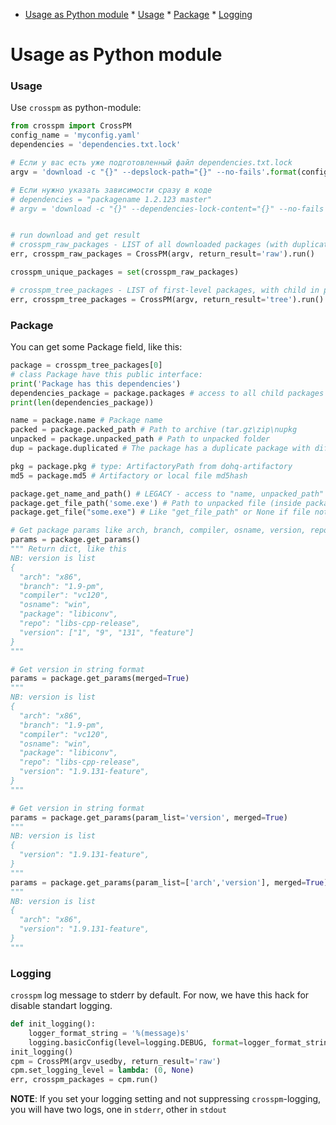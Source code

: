 <!--ts-->
   * [Usage as Python module](#usage-as-python-module)
         * [Usage](#usage)
         * [Package](#package)
         * [Logging](#logging)
<!--te-->
Usage as Python module
======================

### Usage
Use `crosspm` as python-module:
```python
from crosspm import CrossPM
config_name = 'myconfig.yaml'
dependencies = 'dependencies.txt.lock'

# Если у вас есть уже подготовленный файл dependencies.txt.lock
argv = 'download -c "{}" --depslock-path="{}" --no-fails'.format(config_name, dependencies)

# Если нужно указать зависимости сразу в коде
# dependencies = "packagename 1.2.123 master"
# argv = 'download -c "{}" --dependencies-lock-content="{}" --no-fails'.format(config_name, dependencies)


# run download and get result
# crosspm_raw_packages - LIST of all downloaded packages (with duplicate)
err, crosspm_raw_packages = CrossPM(argv, return_result='raw').run()

crosspm_unique_packages = set(crosspm_raw_packages)

# crosspm_tree_packages - LIST of first-level packages, with child in package.packages variable
err, crosspm_tree_packages = CrossPM(argv, return_result='tree').run()
```

### Package
You can get some Package field, like this:

```python
package = crosspm_tree_packages[0]
# class Package have this public interface:
print('Package has this dependencies')
dependencies_package = package.packages # access to all child packages
print(len(dependencies_package))

name = package.name # Package name
packed = package.packed_path # Path to archive (tar.gz\zip\nupkg
unpacked = package.unpacked_path # Path to unpacked folder
dup = package.duplicated # The package has a duplicate package with different version

pkg = package.pkg # type: ArtifactoryPath from dohq-artifactory
md5 = package.md5 # Artifactory or local file md5hash

package.get_name_and_path() # LEGACY - access to "name, unpacked_path"
package.get_file_path('some.exe') # Path to unpacked file (inside package)
package.get_file("some.exe") # Like "get_file_path" or None if file not exist

# Get package params like arch, branch, compiler, osname, version, repo, etc
params = package.get_params()
""" Return dict, like this
NB: version is list
{
  "arch": "x86",
  "branch": "1.9-pm",
  "compiler": "vc120",
  "osname": "win",
  "package": "libiconv",
  "repo": "libs-cpp-release",
  "version": ["1", "9", "131", "feature"]
}
"""

# Get version in string format
params = package.get_params(merged=True)
"""
NB: version is list
{
  "arch": "x86",
  "branch": "1.9-pm",
  "compiler": "vc120",
  "osname": "win",
  "package": "libiconv",
  "repo": "libs-cpp-release",
  "version": "1.9.131-feature",
}
"""

# Get version in string format
params = package.get_params(param_list='version', merged=True)
"""
NB: version is list
{
  "version": "1.9.131-feature",
}
"""
params = package.get_params(param_list=['arch','version'], merged=True)
"""
NB: version is list
{
  "arch": "x86",
  "version": "1.9.131-feature",
}
"""

```

### Logging
`crosspm` log message to stderr by default. For now, we have this hack for disable standart logging.

```python
def init_logging():
    logger_format_string = '%(message)s'
    logging.basicConfig(level=logging.DEBUG, format=logger_format_string, stream=sys.stdout)
init_logging()
cpm = CrossPM(argv_usedby, return_result='raw')
cpm.set_logging_level = lambda: (0, None)
err, crosspm_packages = cpm.run()
```

**NOTE**: If you set your logging setting and not suppressing `crosspm`-logging, you will have two logs, one in `stderr`, other in `stdout`
